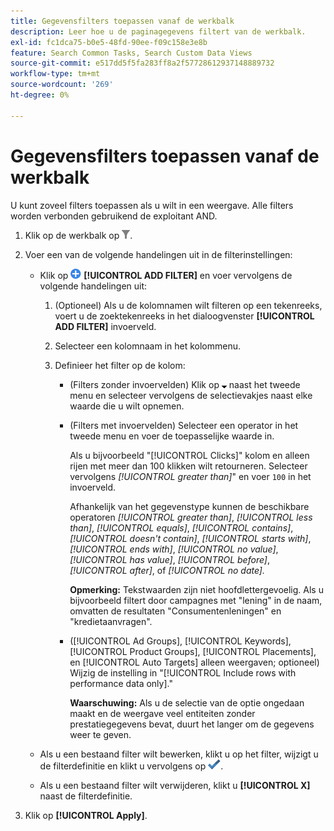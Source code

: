 ```yaml
---
title: Gegevensfilters toepassen vanaf de werkbalk
description: Leer hoe u de paginagegevens filtert van de werkbalk.
exl-id: fc1dca75-b0e5-48fd-90ee-f09c158e3e8b
feature: Search Common Tasks, Search Custom Data Views
source-git-commit: e517dd5f5fa283ff8a2f57728612937148889732
workflow-type: tm+mt
source-wordcount: '269'
ht-degree: 0%

---
```


# Gegevensfilters toepassen vanaf de werkbalk

U kunt zoveel filters toepassen als u wilt in een weergave. Alle filters worden verbonden gebruikend de exploitant AND.

1. Klik op de werkbalk op ![Filter](/help/search-social-commerce/assets/filter.png "Filter").

1. Voer een van de volgende handelingen uit in de filterinstellingen:

   * Klik op ![Filter toevoegen](/help/search-social-commerce/assets/add.png "Filter toevoegen") **[!UICONTROL ADD FILTER]** en voer vervolgens de volgende handelingen uit:

      1. (Optioneel) Als u de kolomnamen wilt filteren op een tekenreeks, voert u de zoektekenreeks in het dialoogvenster **[!UICONTROL ADD FILTER]** invoerveld.

      1. Selecteer een kolomnaam in het kolommenu.

      1. Definieer het filter op de kolom:

         * (Filters zonder invoervelden) Klik op ![Pijl-omlaag](/help/search-social-commerce/assets/arrow-down-expand.png "Pijl-omlaag") naast het tweede menu en selecteer vervolgens de selectievakjes naast elke waarde die u wilt opnemen.

         * (Filters met invoervelden) Selecteer een operator in het tweede menu en voer de toepasselijke waarde in.

           Als u bijvoorbeeld &quot;[!UICONTROL Clicks]&quot; kolom en alleen rijen met meer dan 100 klikken wilt retourneren. Selecteer vervolgens *[!UICONTROL greater than]*&quot; en voer `100` in het invoerveld.

           Afhankelijk van het gegevenstype kunnen de beschikbare operatoren *[!UICONTROL greater than]*, *[!UICONTROL less than]*, *[!UICONTROL equals]*, *[!UICONTROL contains]*, *[!UICONTROL doesn't contain]*, *[!UICONTROL starts with]*, *[!UICONTROL ends with]*, *[!UICONTROL no value]*, *[!UICONTROL has value]*, *[!UICONTROL before]*, *[!UICONTROL after]*, of *[!UICONTROL no date].*

           **Opmerking:** Tekstwaarden zijn niet hoofdlettergevoelig. Als u bijvoorbeeld filtert door campagnes met &quot;lening&quot; in de naam, omvatten de resultaten &quot;Consumentenleningen&quot; en &quot;kredietaanvragen&quot;.

         * ([!UICONTROL Ad Groups], [!UICONTROL Keywords], [!UICONTROL Product Groups], [!UICONTROL Placements], en [!UICONTROL Auto Targets] alleen weergaven; optioneel) Wijzig de instelling in &quot;[!UICONTROL Include rows with performance data only].&quot;

           **Waarschuwing:** Als u de selectie van de optie ongedaan maakt en de weergave veel entiteiten zonder prestatiegegevens bevat, duurt het langer om de gegevens weer te geven.

   * Als u een bestaand filter wilt bewerken, klikt u op het filter, wijzigt u de filterdefinitie en klikt u vervolgens op ![Filter bijwerken](/help/search-social-commerce/assets/select.png "Filter bijwerken").

   * Als u een bestaand filter wilt verwijderen, klikt u **[!UICONTROL X]** naast de filterdefinitie.

1. Klik op **[!UICONTROL Apply]**.
